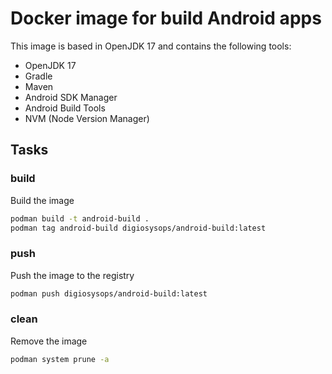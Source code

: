 # Docker image for build Android apps

This image  is based in OpenJDK 17 and contains the following tools:

- OpenJDK 17
- Gradle
- Maven
- Android SDK Manager
- Android Build Tools
- NVM (Node Version Manager)

## Tasks

### build

Build the image

```bash
podman build -t android-build .
podman tag android-build digiosysops/android-build:latest
```

### push

Push the image to the registry

```bash
podman push digiosysops/android-build:latest
```

### clean

Remove the image

```bash
podman system prune -a
```
